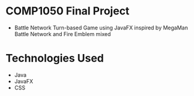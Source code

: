 # COMP1050 Final Project

- Battle Network Turn-based Game using JavaFX inspired by MegaMan Battle Network and Fire Emblem mixed

# Technologies Used
- Java
- JavaFX
- CSS
